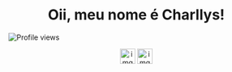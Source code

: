 <h1 align="center">Oii, meu nome é Charllys! </h1>
<p align="left"> <img src="https://komarev.com/ghpvc/?username=Charllys-Brauwol&color=red" alt="Profile views" /> 


<p align="center">
<a href="https://www.instagram.com/charllys.brauwol/" target="blank"><img align="center" src="https://cdn.jsdelivr.net/npm/simple-icons@3.0.1/icons/instagram.svg" alt="img" height="30" width="30" /></a>
<a href="https://www.facebook.com/CharllysbrauwolHaha/" target="blank"><img align="center" src="https://cdn.jsdelivr.net/npm/simple-icons@3.0.1/icons/facebook.svg" alt="img" height="30" width="30" /></a>

</p>

